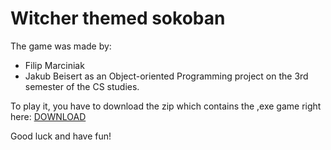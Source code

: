 # Witcher themed sokoban

The game was made by:
- Filip Marciniak
- Jakub Beisert 
as an Object-oriented Programming project on the 3rd semester of the CS studies. 

To play it, you have to download the zip which contains the ,exe game right here: 
[DOWNLOAD](https://github.com/anras5/Witcher-themed-sokoban/releases/tag/v1.1) 

Good luck and have fun!